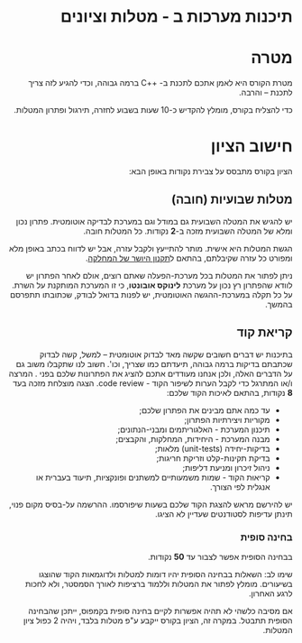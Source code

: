 <div dir='rtl' lang='he'>

תיכנות מערכות ב - מטלות וציונים
==================================

מטרה
====
מטרת הקורס היא לאמן אתכם לתכנת ב- ++C ברמה גבוהה, וכדי להגיע לזה צריך לתכנת – והרבה.

כדי להצליח בקורס, מומלץ להקדיש כ-10 שעות בשבוע לחזרה, תירגול ופתרון המטלות.

חישוב הציון
============

הציון בקורס מתבסס על צבירת נקודות באופן הבא:

## מטלות שבועיות (חובה)
יש להגיש את המטלה השבועית גם במודל וגם במערכת לבדיקה אוטומטית.
פתרון נכון ומלא של המטלה השבועית מזכה ב-**2** נקודות.
כל המטלות חובה.

הגשת המטלות היא אישית.
מותר להתייעץ ולקבל עזרה, אבל יש לדווח בכתב באופן מלא ומפורט כל עזרה שקיבלתם, בהתאם ל[תקנון היושר של המחלקה](https://www.ariel.ac.il/wp/cs/wp-content/uploads/sites/88/2020/08/Guidelines-for-Academic-Integrity.pdf).

ניתן לפתור את המטלות בכל מערכת-הפעלה שאתם רוצים, אולם לאחר הפתרון יש לוודא שהפתרון רץ נכון על מערכת **לינוקס אובונטו**, כי זו המערכת המותקנת על השרת.
על כל תקלה במערכת-ההגשה האוטומטית, יש לפנות בדואל לבודק, שכתובתו תתפרסם בהמשך.

## קריאת קוד
בתיכנות יש דברים חשובים שקשה מאד לבדוק אוטומטית – למשל, קשה לבדוק שכתבתם בדיקות ברמה גבוהה, תיעדתם כמו שצריך, וכו'. חשוב לנו שתקבלו משוב גם על הדברים האלה, ולכן אנחנו מעודדים אתכם להציג את הפתרונות שלכם בפני . 
המרצה ו/או המתרגל כדי לקבל הערות לשיפור הקוד - code review.
הצגה מוצלחת מזכה בעד **8** נקודות, בהתאם לאיכות הקוד שלכם:

* עד כמה אתם מבינים את הפתרון שלכם;
* מקוריות ויצירתיות הפתרון;
* תיכנון המערכת - האלגוריתמים ומבני-הנתונים;
* מבנה המערכת - היחידות, המחלקות, והקבצים;
* בדיקות-יחידה (unit-tests) מלאות;
* בדיקת תקינות-קלט וזריקת חריגות;
* ניהול זיכרון ומניעת דליפות;
* קריאוּת הקוד - שמות משמעותיים למשתנים ופונקציות, תיעוד בעברית או אנגלית לפי הצורך.

יש להירשם מראש להצגת הקוד שלכם בשעות שיפורסמו. ההרשמה על-בסיס מקום פנוי,
תינתן עדיפות לסטודנטים שעדיין לא הציגו.

### בחינה סופית
בבחינה הסופית אפשר לצבור עד **50** נקודות.

שימו לב:
השאלות בבחינה הסופית יהיו דומות למטלות ולדוגמאות הקוד שהוצגו בשיעורים.
מומלץ לפתור את המטלות וללמוד ברציפות לאורך הסמסטר, ולא לחכות לרגע האחרון.

אם מסיבה כלשהי לא תהיה אפשרות לקיים בחינה סופית בקמפוס,
ייתכן שהבחינה הסופית תתבטל. במקרה זה, הציון בקורס ייקבע ע"פ מטלות בלבד,
ויהיה 2 כפול ציון המטלות.

</div>
